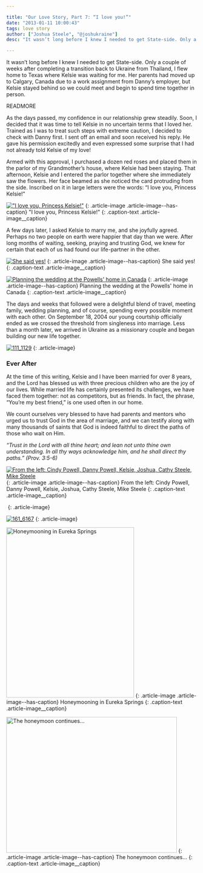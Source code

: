```yaml
---

title: "Our Love Story, Part 7: “I love you!”"
date: "2013-01-11 10:00:43"
tags: love story
author: ["Joshua Steele", "@joshukraine"]
desc: "It wasn’t long before I knew I needed to get State-side. Only a couple of weeks after completing a transition back to Ukraine from Thailand, I flew home to Texas where Kelsie was waiting for me."

---
```


It wasn’t long before I knew I needed to get State-side. Only a couple of weeks after completing a transition back to Ukraine from Thailand, I flew home to Texas where Kelsie was waiting for me. Her parents had moved up to Calgary, Canada due to a work assignment from Danny’s employer, but Kelsie stayed behind so we could meet and begin to spend time together in person.

READMORE

As the days passed, my confidence in our relationship grew steadily. Soon, I decided that it was time to tell Kelsie in no uncertain terms that I loved her. Trained as I was to treat such steps with extreme caution, I decided to check with Danny first. I sent off an email and soon received his reply. He gave his permission excitedly and even expressed some surprise that I had not already told Kelsie of my love!

Armed with this approval, I purchased a dozen red roses and placed them in the parlor of my Grandmother’s house, where Kelsie had been staying. That afternoon, Kelsie and I entered the parlor together where she immediately saw the flowers. Her face beamed as she noticed the card protruding from the side. Inscribed on it in large letters were the words: “I love you, Princess Kelsie!”

<a href="https://s3.amazonaws.com/content.ofreport.com/2013/01/111_1124.jpg"><img class="size-medium wp-image-1712" alt="&quot;I love you, Princess Kelsie!&quot;" src="https://s3.amazonaws.com/content.ofreport.com/2013/01/111_1124-450x337.jpg" /></a>
{: .article-image .article-image--has-caption}
"I love you, Princess Kelsie!"
{: .caption-text .article-image__caption}

A few days later, I asked Kelsie to marry me, and she joyfully agreed. Perhaps no two people on earth were happier that day than we were. After long months of waiting, seeking, praying and trusting God, we knew for certain that each of us had found our life-partner in the other.

<a href="https://s3.amazonaws.com/content.ofreport.com/2013/01/111_1179.jpg"><img class="size-medium wp-image-1719" alt="She said yes!" src="https://s3.amazonaws.com/content.ofreport.com/2013/01/111_1179-337x450.jpg" /></a>
{: .article-image .article-image--has-caption}
She said yes!
{: .caption-text .article-image__caption}

<a href="https://s3.amazonaws.com/content.ofreport.com/2013/01/IMG_1235.jpg"><img class="size-medium wp-image-1714" alt="Planning the wedding at the Powells' home in Canada" src="https://s3.amazonaws.com/content.ofreport.com/2013/01/IMG_1235-450x337.jpg" /></a>
{: .article-image .article-image--has-caption}
Planning the wedding at the Powells' home in Canada
{: .caption-text .article-image__caption}

The days and weeks that followed were a delightful blend of travel, meeting family, wedding planning, and of course, spending every possible moment with each other. On September 18, 2004 our young courtship officially ended as we crossed the threshold from singleness into marriage. Less than a month later, we arrived in Ukraine as a missionary couple and began building our new life together.

<a href="https://s3.amazonaws.com/content.ofreport.com/2013/01/111_1129.jpg"><img class="aligncenter size-medium wp-image-1717" alt="111_1129" src="https://s3.amazonaws.com/content.ofreport.com/2013/01/111_1129-450x337.jpg" /></a>
{: .article-image}

### Ever After

At the time of this writing, Kelsie and I have been married for over 8 years, and the Lord has blessed us with three precious children who are the joy of our lives. While married life has certainly presented its challenges, we have faced them together: not as competitors, but as friends. In fact, the phrase, “You’re my best friend,” is one used often in our home.

We count ourselves very blessed to have had parents and mentors who urged us to trust God in the area of marriage, and we can testify along with many thousands of saints that God is indeed faithful to direct the paths of those who wait on Him.

*“Trust in the Lord with all thine heart; and lean not unto thine own understanding. In all thy ways acknowledge him, and he shall direct thy paths.”*
*(Prov. 3:5-6)*

<a href="https://s3.amazonaws.com/content.ofreport.com/2013/01/157_5780.jpg"><img class="size-medium wp-image-1721" alt="From the left: Cindy Powell, Danny Powell, Kelsie, Joshua, Cathy Steele, Mike Steele" src="https://s3.amazonaws.com/content.ofreport.com/2013/01/157_5780-450x298.jpg" /></a>
{: .article-image .article-image--has-caption}
From the left: Cindy Powell, Danny Powell, Kelsie, Joshua, Cathy Steele, Mike Steele
{: .caption-text .article-image__caption}

<a href="https://s3.amazonaws.com/content.ofreport.com/2013/01/160_6056A.jpg"><img class="aligncenter size-medium wp-image-1722" alt="" src="https://s3.amazonaws.com/content.ofreport.com/2013/01/160_6056A-450x298.jpg" /></a>
{: .article-image}

<a href="https://s3.amazonaws.com/content.ofreport.com/2013/01/161_6167.jpg"><img class="aligncenter size-medium wp-image-1723" alt="161_6167" src="https://s3.amazonaws.com/content.ofreport.com/2013/01/161_6167-298x450.jpg" /></a>
{: .article-image}


<a href="https://s3.amazonaws.com/content.ofreport.com/2013/01/IMG_1512.jpg"><img class="size-medium wp-image-1724" alt="Honeymooning in Eureka Springs" src="https://s3.amazonaws.com/content.ofreport.com/2013/01/IMG_1512-337x450.jpg" width="337" height="450" /></a>
{: .article-image .article-image--has-caption}
Honeymooning in Eureka Springs
{: .caption-text .article-image__caption}

<a href="https://s3.amazonaws.com/content.ofreport.com/2013/01/IMG_5706-8X10.jpg"><img class="size-medium wp-image-1727" alt="The honeymoon continues..." src="https://s3.amazonaws.com/content.ofreport.com/2013/01/IMG_5706-8X10-450x359.jpg" width="450" height="359" /></a>
{: .article-image .article-image--has-caption}
The honeymoon continues...
{: .caption-text .article-image__caption}
